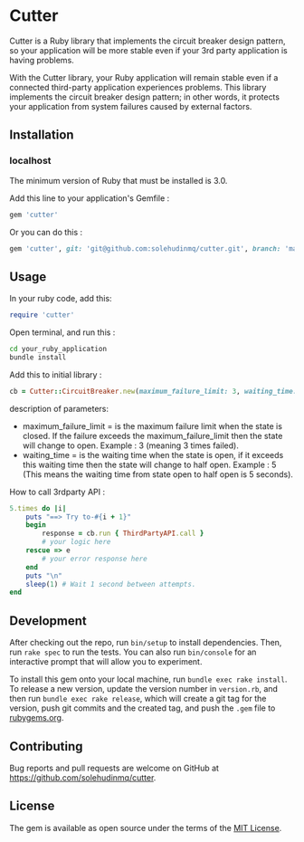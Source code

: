 # Cutter

Cutter is a Ruby library that implements the circuit breaker design pattern, so your application will be more stable even if your 3rd party application is having problems.

With the Cutter library, your Ruby application will remain stable even if a connected third-party application experiences problems. This library implements the circuit breaker design pattern; in other words, it protects your application from system failures caused by external factors.

## Installation

### localhost

The minimum version of Ruby that must be installed is 3.0.

Add this line to your application's Gemfile :

```ruby
gem 'cutter'
```

Or you can do this : 

```ruby
gem 'cutter', git: 'git@github.com:solehudinmq/cutter.git', branch: 'main'
```

## Usage

In your ruby ​​code, add this:
```ruby
require 'cutter'
```

Open terminal, and run this : 
```bash
cd your_ruby_application
bundle install
```

Add this to initial library : 
```ruby
cb = Cutter::CircuitBreaker.new(maximum_failure_limit: 3, waiting_time: 5)
```
description of parameters:
- maximum_failure_limit = is the maximum failure limit when the state is closed. If the failure exceeds the maximum_failure_limit then the state will change to open. Example : 3 (meaning 3 times failed).
- waiting_time = is the waiting time when the state is open, if it exceeds this waiting time then the state will change to half open. Example : 5 (This means the waiting time from state open to half open is 5 seconds).

How to call 3rdparty API : 
```ruby
5.times do |i|
    puts "==> Try to-#{i + 1}"
    begin
        response = cb.run { ThirdPartyAPI.call }
        # your logic here
    rescue => e
        # your error response here
    end
    puts "\n"
    sleep(1) # Wait 1 second between attempts.
end
```

## Development

After checking out the repo, run `bin/setup` to install dependencies. Then, run `rake spec` to run the tests. You can also run `bin/console` for an interactive prompt that will allow you to experiment.

To install this gem onto your local machine, run `bundle exec rake install`. To release a new version, update the version number in `version.rb`, and then run `bundle exec rake release`, which will create a git tag for the version, push git commits and the created tag, and push the `.gem` file to [rubygems.org](https://rubygems.org).

## Contributing

Bug reports and pull requests are welcome on GitHub at https://github.com/solehudinmq/cutter.

## License

The gem is available as open source under the terms of the [MIT License](https://opensource.org/licenses/MIT).
